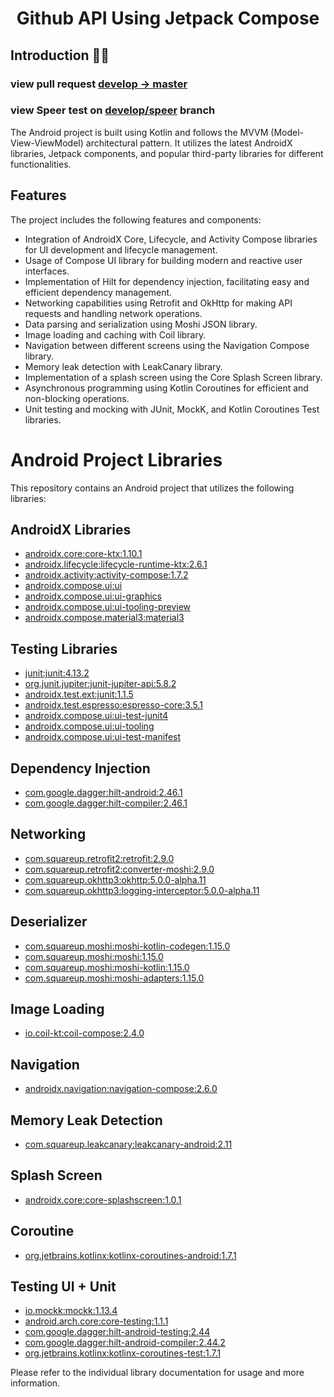 <h1 align="center">Github API Using Jetpack Compose</h1>

## Introduction 🙋‍♂️

### view pull request [develop -> master](https://github.com/Aks-4125/github-api-compose/pull/1)
### view Speer test on [develop/speer](https://github.com/Aks-4125/github-api-compose/tree/dev/speer-test) branch


The Android project is built using Kotlin and follows the MVVM (Model-View-ViewModel) architectural pattern. It utilizes the latest AndroidX libraries, Jetpack components, and popular third-party libraries for different functionalities.

## Features

The project includes the following features and components:

- Integration of AndroidX Core, Lifecycle, and Activity Compose libraries for UI development and lifecycle management.
- Usage of Compose UI library for building modern and reactive user interfaces.
- Implementation of Hilt for dependency injection, facilitating easy and efficient dependency management.
- Networking capabilities using Retrofit and OkHttp for making API requests and handling network operations.
- Data parsing and serialization using Moshi JSON library.
- Image loading and caching with Coil library.
- Navigation between different screens using the Navigation Compose library.
- Memory leak detection with LeakCanary library.
- Implementation of a splash screen using the Core Splash Screen library.
- Asynchronous programming using Kotlin Coroutines for efficient and non-blocking operations.
- Unit testing and mocking with JUnit, MockK, and Kotlin Coroutines Test libraries.

# Android Project Libraries

This repository contains an Android project that utilizes the following libraries:

## AndroidX Libraries

- [androidx.core:core-ktx:1.10.1](https://developer.android.com/jetpack/androidx/releases/core)
- [androidx.lifecycle:lifecycle-runtime-ktx:2.6.1](https://developer.android.com/jetpack/androidx/releases/lifecycle)
- [androidx.activity:activity-compose:1.7.2](https://developer.android.com/jetpack/androidx/releases/activity)
- [androidx.compose.ui:ui](https://developer.android.com/jetpack/androidx/releases/compose-ui)
- [androidx.compose.ui:ui-graphics](https://developer.android.com/jetpack/androidx/releases/compose-ui-graphics)
- [androidx.compose.ui:ui-tooling-preview](https://developer.android.com/jetpack/androidx/releases/compose-ui-tooling-preview)
- [androidx.compose.material3:material3](https://developer.android.com/jetpack/androidx/releases/compose-material3)

## Testing Libraries

- [junit:junit:4.13.2](https://junit.org/junit4/)
- [org.junit.jupiter:junit-jupiter-api:5.8.2](https://junit.org/junit5/)
- [androidx.test.ext:junit:1.1.5](https://developer.android.com/jetpack/androidx/releases/test)
- [androidx.test.espresso:espresso-core:3.5.1](https://developer.android.com/training/testing/espresso)
- [androidx.compose.ui:ui-test-junit4](https://developer.android.com/jetpack/androidx/releases/compose-ui)
- [androidx.compose.ui:ui-tooling](https://developer.android.com/jetpack/androidx/releases/compose-ui)
- [androidx.compose.ui:ui-test-manifest](https://developer.android.com/jetpack/androidx/releases/compose-ui)

## Dependency Injection

- [com.google.dagger:hilt-android:2.46.1](https://dagger.dev/hilt/)
- [com.google.dagger:hilt-compiler:2.46.1](https://dagger.dev/hilt/)

## Networking

- [com.squareup.retrofit2:retrofit:2.9.0](https://square.github.io/retrofit/)
- [com.squareup.retrofit2:converter-moshi:2.9.0](https://github.com/square/retrofit/tree/master/retrofit-converters/moshi)
- [com.squareup.okhttp3:okhttp:5.0.0-alpha.11](https://square.github.io/okhttp/)
- [com.squareup.okhttp3:logging-interceptor:5.0.0-alpha.11](https://square.github.io/okhttp/)

## Deserializer

- [com.squareup.moshi:moshi-kotlin-codegen:1.15.0](https://github.com/square/moshi)
- [com.squareup.moshi:moshi:1.15.0](https://github.com/square/moshi)
- [com.squareup.moshi:moshi-kotlin:1.15.0](https://github.com/square/moshi)
- [com.squareup.moshi:moshi-adapters:1.15.0](https://github.com/square/moshi)

## Image Loading

- [io.coil-kt:coil-compose:2.4.0](https://github.com/coil-kt/coil)

## Navigation

- [androidx.navigation:navigation-compose:2.6.0](https://developer.android.com/jetpack/androidx/releases/navigation)

## Memory Leak Detection

- [com.squareup.leakcanary:leakcanary-android:2.11](https://github.com/square/leakcanary)

## Splash Screen

- [androidx.core:core-splashscreen:1.0.1](https://developer.android.com/jetpack/androidx/releases/core-splashscreen)

## Coroutine

- [org.jetbrains.kotlinx:kotlinx-coroutines-android:1.7.1](https://github.com/Kotlin/kotlinx.coroutines)

## Testing UI + Unit

- [io.mockk:mockk:1.13.4](https://mockk.io/)
- [android.arch.core:core-testing:1.1.1](https://developer.android.com/topic/libraries/architecture/testing)
- [com.google.dagger:hilt-android-testing:2.44](https://dagger.dev/hilt/testing)
- [com.google.dagger:hilt-android-compiler:2.44.2](https://dagger.dev/hilt/testing)
- [org.jetbrains.kotlinx:kotlinx-coroutines-test:1.7.1](https://github.com/Kotlin/kotlinx.coroutines)

Please refer to the individual library documentation for usage and more information.

